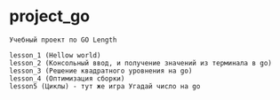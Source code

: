 # project_go

```Учебный проект по GO Length```

```
lesson_1 (Hellow world)
lesson_2 (Консольный ввод, и получение значений из терминала в go)
lesson_3 (Решение квадратного уровнения на go)
lesson_4 (Оптимизация сборки)
lesson5 (Циклы) - тут же игра Угадай число на go
```